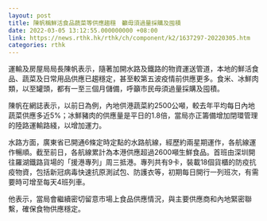 ```yaml
---
layout: post
title: 陳帆稱鮮活食品蔬菜等供應趨穩　籲毋須過量採購及囤積
date: 2022-03-05 13:12:55.000000000 +08:00
link: https://news.rthk.hk/rthk/ch/component/k2/1637297-20220305.htm
categories: rthk
---
```


運輸及房屋局局長陳帆表示，隨著加開水路及鐵路的物資運送管道，本地的鮮活食品、蔬菜及日常用品供應已趨穩定，甚至較第五波疫情前供應更多。食米、冰鮮肉類，以至罐頭，都有一至三個月儲備，呼籲市民毋須過量採購及囤積。

陳帆在網誌表示，以前日為例，內地供港蔬菜約2500公噸，較去年平均每日內地蔬菜供應多近5%；冰鮮豬肉的供應量是平日的1.8倍，當局亦正籌備增加閉環管理的陸路運輸路綫，以增加運力。

水路方面，廣東省已開通6條定時定點的水路航線，經歷約兩星期運作，各航線運作暢順。截至前日，各航線累計為本港供應超過2600噸生鮮食品。首班由深圳開往羅湖鐵路貨場的「援港專列」周三抵港。專列共有9卡，裝載18個貨櫃的防疫抗疫物資，包括新冠病毒快速抗原測試包、防護衣等，初期每日開行一列班次，有需要時可增至每天4班列車。

他表示，當局會繼續密切留意市場上食品供應情況，與主要供應商和內地緊密聯繫，確保食物供應穩定。
